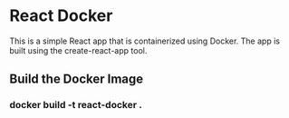 # React Docker

This is a simple React app that is containerized using Docker. The app is built using the create-react-app tool.

## Build the Docker Image

### docker build -t react-docker .
